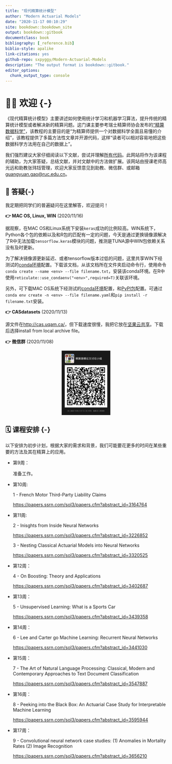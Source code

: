 ```yaml
--- 
title: "现代精算统计模型"
author: "Modern Actuarial Models"
date: "2020-11-17 00:10:29"
site: bookdown::bookdown_site
output: bookdown::gitbook
documentclass: book
bibliography: [_reference.bib]
biblio-style: apalike
link-citations: yes
github-repo: sxpyggy/Modern-Actuarial-Models
description: "The output format is bookdown::gitbook."
editor_options: 
  chunk_output_type: console
---
```


# 👨‍🏫 欢迎  {-}

《现代精算统计模型》主要讲述如何使用统计学习和机器学习算法，提升传统的精算统计模型或者解决新的精算问题。这门课主要参考瑞士精算师协会发布的[“精算数据科学”](https://actuarialdatascience.org)，该教程的主要目的是“为精算师提供一个对数据科学全面且易懂的介绍”，该教程提供了多篇方法性文章并开源代码，这样“读者可以相对容易地把这些数据科学方法用在自己的数据上”。

我们强烈建议大家仔细阅读以下文献，尝试并理解[所有代码](https://github.com/JSchelldorfer/ActuarialDataScience)。此网站将作为该课程的辅助，为大家答疑，总结文献，并对文献中的方法做扩展。该网站由授课老师高光远和助教张玮钰管理，欢迎大家反馈意见到助教、微信群、或邮箱 <guangyuan.gao@ruc.edu.cn>。

## 🤔 答疑{-}

我定期把同学们的普遍疑问在这里解答，欢迎提问！

**👉 MAC OS, Linux, WIN** (2020/11/16)

据观察，在MAC OS和Linux系统下安装`keras`成功的比例较高。WIN系统下，Python各个包的依赖以及和R包的匹配有一定的问题，今天是通过更换镜像源解决了R中无法加载`tensorflow.keras`模块的问题，推测是TUNA源中WIN包依赖关系没有及时更新。

为了解决镜像源更新延迟、或者tensorflow版本过低的问题，这里共享WIN下经测试的[conda环境](https://www.jianguoyun.com/p/DVX62MgQ3cTHBhiq2M0D)配置。下载该文档，从该文档所在文件夹启动命令行，使用命令`conda create --name <env> --file filename.txt`，安装该conda环境。在R中使用`reticulate::use_condaenv("<env>",required=T)`关联该环境。

另外，可下载MAC OS系统下经测试的[conda环境](https://www.jianguoyun.com/p/DYethK4Q3cTHBhjr4s0D)配置，和[PyPI包](https://www.jianguoyun.com/p/DYyZTtYQ3cTHBhju4s0D)配置。可通过`conda env create -n <env> --file filename.yaml`和`pip install -r filename.txt`安装。

**👉  CASdatasets** (2020/11/13)

源文件在<http://cas.uqam.ca/>，但下载速度很慢，我把它放在[坚果云共享](https://www.jianguoyun.com/p/DdFyh74Q3cTHBhio2M0D)。下载后选择install from local archive file。

**👉  微信群** (2020/11/08)

<img src="./plots/wechat.png" width="30%" style="display: block; margin: auto;" />

## 🗓️ 课程安排 {-}

以下安排为初步计划，根据大家的需求和背景，我们可能要花更多的时间在某些重要的方法及其在精算上的应用。

- 第9周：

  准备工作。

- 第10周: 
  
  1 - French Motor Third-Party Liability Claims 
    
  <https://papers.ssrn.com/sol3/papers.cfm?abstract_id=3164764>

- 第11周: 

  2 - Inisghts from Inside Neural Networks
    
  <https://papers.ssrn.com/sol3/papers.cfm?abstract_id=3226852>

  3 - Nesting Classical Actuarial Models into Neural Networks
  
  <https://papers.ssrn.com/sol3/papers.cfm?abstract_id=3320525>

- 第12周：

  4 - On Boosting: Theory and Applications
    
    <https://papers.ssrn.com/sol3/papers.cfm?abstract_id=3402687>
  
- 第13周：

  5 - Unsupervised Learning: What is a Sports Car
  
  <https://papers.ssrn.com/sol3/papers.cfm?abstract_id=3439358>
  
- 第14周：

  6 - Lee and Carter go Machine Learning: Recurrent Neural Networks
  
  <https://papers.ssrn.com/sol3/papers.cfm?abstract_id=3441030>

- 第15周：

  7 - The Art of Natural Language Processing: Classical, Modern and Contemporary Approaches to Text Document Classification
  
  <https://papers.ssrn.com/sol3/papers.cfm?abstract_id=3547887>

- 第16周：

  8 - Peeking into the Black Box: An Actuarial Case Study for Interpretable Machine Learning 
  
  <https://papers.ssrn.com/sol3/papers.cfm?abstract_id=3595944>

- 第17周：

  9 - Convolutional neural network case studies: (1) Anomalies in Mortality Rates (2) Image Recognition 
  
  <https://papers.ssrn.com/sol3/papers.cfm?abstract_id=3656210>



